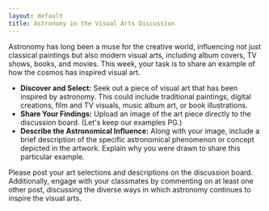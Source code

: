 ```yaml
---
layout: default
title: Astronomy in the Visual Arts Discussion
---
```


Astronomy has long been a muse for the creative world, influencing not just classical paintings but also modern visual arts, including album covers, TV shows, books, and movies. This week, your task is to share an example of how the cosmos has inspired visual art.

- **Discover and Select:** Seek out a piece of visual art that has been inspired by astronomy. This could include traditional paintings, digital creations, film and TV visuals, music album art, or book illustrations.
- **Share Your Findings:** Upload an image of the art piece directly to the discussion board. (Let's keep our examples PG.)
- **Describe the Astronomical Influence:** Along with your image, include a brief description of the specific astronomical phenomenon or concept depicted in the artwork. Explain why you were drawn to share this particular example.

Please post your art selections and descriptions on the discussion board. Additionally, engage with your classmates by commenting on at least one other post, discussing the diverse ways in which astronomy continues to inspire the visual arts.
